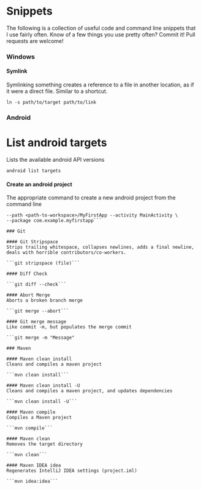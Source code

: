 Snippets
========

The following is a collection of useful code and command line snippets that I use fairly often. Know of a few things you use pretty often? Commit it! Pull requests are welcome!

### Windows

#### Symlink
Symlinking something creates a reference to a file in another location, as if it were a direct file. Similar to a shortcut.

```ln -s path/to/target path/to/link```

### Android

# List android targets
Lists the available android API versions

```android list targets```

#### Create an android project
The appropriate command to create a new android project from the command line
```android create project --target <target-id> --name MyFirstApp \
--path <path-to-workspace>/MyFirstApp --activity MainActivity \
--package com.example.myfirstapp```

### Git

#### Git Stripspace
Strips trailing whitespace, collapses newlines, adds a final newline, deals with horrible contributors/co-workers.

```git stripspace (file)```

#### Diff Check

```git diff --check```

#### Abort Merge
Aborts a broken branch merge

```git merge --abort```

#### Git merge message
Like commit -m, but populates the merge commit

```git merge -m "Message"

### Maven

#### Maven clean install
Cleans and compiles a maven project

```mvn clean install```

#### Maven clean install -U
Cleans and compiles a maven project, and updates dependencies

```mvn clean install -U```

#### Maven compile
Compiles a Maven project

```mvn compile```

#### Maven clean
Removes the target directory

```mvn clean```

#### Maven IDEA idea
Regenerates IntelliJ IDEA settings (project.iml)

```mvn idea:idea```